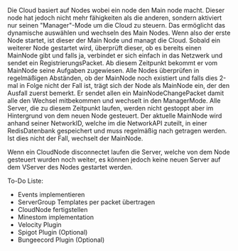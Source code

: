 Die Cloud basiert auf Nodes wobei ein node den Main node macht. 
Dieser node hat jedoch nicht mehr fähigkeiten als die anderen, 
sondern aktiviert nur seinen "Manager"-Mode um die Cloud zu steuern.
Das ermöglicht das dynamische auswählen und wechseln des Main Nodes. 
Wenn also der erste Node startet, ist dieser der Main Node und managt die Cloud.
Sobald ein weiterer Node gestartet wird, überprüft dieser,
ob es bereits einen MainNode gibt und falls ja, 
verbindet er sich einfach in das Netzwerk und sendet ein RegistrierungsPacket. 
Ab diesem Zeitpunkt bekommt er vom MainNode seine Aufgaben zugewiesen. 
Alle Nodes überprüfen in regelmäßigen Abständen, 
ob der MainNode noch existiert und falls dies 2-mal in Folge nicht der Fall ist, 
trägt sich der Node als MainNode ein, der den Ausfall zuerst bemerkt. 
Er sendet allen ein MainNodeChangePacket damit alle den Wechsel mitbekommen 
und wechselt in den ManagerMode. Alle Server, die zu diesem Zeitpunkt laufen,
werden nicht gestoppt aber im Hintergrund von dem neuen Node gesteuert.
Der aktuelle MainNode wird anhand seiner NetworkID, welche im die NetworkAPI zuteilt,
in einer RedisDatenbank gespeichert und muss regelmäßig nach getragen werden. Ist dies nicht der Fall,
wechselt der MainNode.

Wenn ein CloudNode disconnectet laufen die Server, welche von dem Node gesteuert wurden noch weiter,
es können jedoch keine neuen Server auf dem VServer des Nodes gestartet werden.

To-Do Liste:
- Events implementieren
- ServerGroup Templates per packet übertragen
- CloudNode fertigstellen
- Minestom implementation
- Velocity Plugin
- Spigot Plugin (Optional)
- Bungeecord Plugin (Optional)
